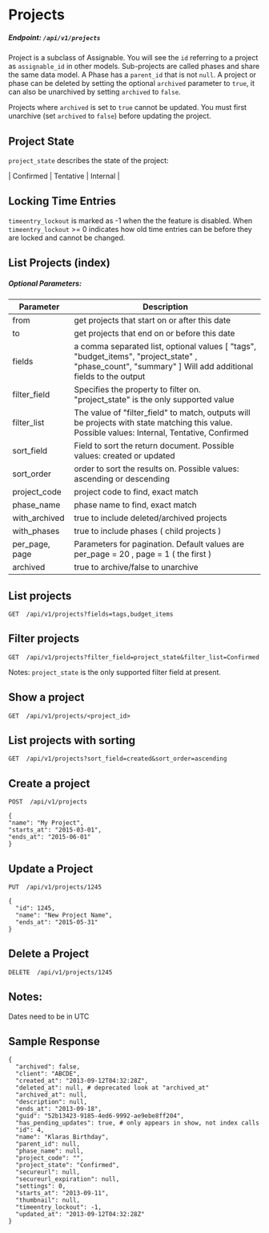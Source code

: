 # Projects

##### Endpoint: `/api/v1/projects`

Project is a subclass of Assignable. You will see the `id` referring to a project as `assignable_id` in other models. Sub-projects are called phases and share the same data model. A Phase has a `parent_id` that is not `null`. A project or phase can be deleted by setting the optional `archived` parameter to `true`, it can also be unarchived by setting `archived` to `false`.

Projects where `archived` is set to `true` cannot be updated. You must first unarchive (set `archived` to `false`) before updating the project.

## Project State

`project_state` describes the state of the project:

| Confirmed | Tentative | Internal |

## Locking Time Entries

`timeentry_lockout` is marked as -1 when the the feature is disabled. When `timeentry_lockout` >= 0 indicates how old time entries can be before they are locked and cannot be changed.

## List Projects (index)

##### Optional Parameters:

| **Parameter** | **Description** |
| ------------- | --------------- |
| from | get projects that start on or after this date |
| to | get projects that end on or before this date |
| fields | a comma separated list, optional values [ "tags", "budget_items", "project_state" , "phase_count", "summary" ] Will add additional fields to the output |
| filter_field | Specifies the property to filter on. "project_state" is the only supported value |
| filter_list | The value of "filter_field" to match, outputs will be projects with state matching this value. Possible values: Internal, Tentative, Confirmed |
| sort_field | Field to sort the return document. Possible values: created or updated |
| sort_order | order to sort the results on. Possible values: ascending or descending |
| project_code | project code to find, exact match |
| phase_name | phase name to find, exact match |
| with_archived | true to include deleted/archived projects |
| with_phases | true to include phases ( child projects ) |
| per_page, page | Parameters for pagination. Default values are per_page = 20 , page = 1 ( the first )|
| archived | true to archive/false to unarchive |

## List projects

```
GET  /api/v1/projects?fields=tags,budget_items
```

## Filter projects

```
GET  /api/v1/projects?filter_field=project_state&filter_list=Confirmed
```

Notes: `project_state` is the only supported filter field at present.

## Show a project

```
GET  /api/v1/projects/<project_id>
```

## List projects with sorting

```
GET  /api/v1/projects?sort_field=created&sort_order=ascending
```

## Create a project

```
POST  /api/v1/projects

{
"name": "My Project",
"starts_at": "2015-03-01",
"ends_at": "2015-06-01"
}
```

## Update a Project

```
PUT  /api/v1/projects/1245

{
  "id": 1245,
  "name": "New Project Name",
  "ends_at": "2015-05-31"
}
```

## Delete a Project

```
DELETE  /api/v1/projects/1245
```

## Notes:

Dates need to be in UTC

## Sample Response

```
{
  "archived": false,
  "client": "ABCDE",
  "created_at": "2013-09-12T04:32:28Z",
  "deleted_at": null, # deprecated look at "archived_at"
  "archived_at": null,
  "description": null,
  "ends_at": "2013-09-18",
  "guid": "52b13423-9185-4ed6-9992-ae9ebe8ff204",
  "has_pending_updates": true, # only appears in show, not index calls
  "id": 4,
  "name": "Klaras Birthday",
  "parent_id": null,
  "phase_name": null,
  "project_code": "",
  "project_state": "Confirmed",
  "secureurl": null,
  "secureurl_expiration": null,
  "settings": 0,
  "starts_at": "2013-09-11",
  "thumbnail": null,
  "timeentry_lockout": -1,
  "updated_at": "2013-09-12T04:32:28Z"
}
```
